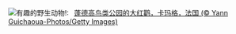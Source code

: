![](https://www.bing.com/th?id=OHR.CamargueFlamingos_ZH-CN4176922228_UHD.jpg&w=1000)有趣的野生动物!:&nbsp;&ensp;[蓬德高鸟类公园的大红鹳，卡玛格，法国 (© Yann Guichaoua-Photos/Getty Images)](https://www.bing.com/th?id=OHR.CamargueFlamingos_ZH-CN4176922228_UHD.jpg)
<br><br/>
